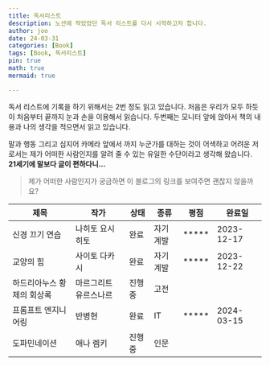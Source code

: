 ```yaml
---
title: 독서리스트
description: 노션에 적었었던 독서 리스트를 다시 시작하고자 합니다.
author: joo
date: 24-03-31
categories: [Book]
tags: [Book, 독서리스트]
pin: true
math: true
mermaid: true

---
```

독서 리스트에 기록을 하기 위해서는 2번 정도 읽고 있습니다. 처음은 우리가 모두 하듯이 처음부터 끝까지 눈과 손을 이용해서 읽습니다.
두번째는 모니터 앞에 앉아서 책의 내용과 나의 생각을 적으면서 읽고 있습니다.

말과 행동 그리고 심지어 카메라 앞에서 까지 누군가를 대하는 것이 어색하고 어려운 저로서는 제가 어떠한 사람인지를 알려 줄 수 있는 유일한 수단이라고 생각해 왔습니다.
**21세기에 말보다 글이 편하다니...**

>제가 어떠한 사람인지가 궁금하면 이 블로그의 링크를 보여주면 괜찮지 않을까요?


| 제목   | 작가 | 상태 | 종류 | 평점 | 완료일 |
|--------|------|------|------|------|-----|
|신경 끄기 연습|나히토 요시히토|완료|자기 계발|*****|2023-12-17|
|교양의 힘|사이토 다카시|완료|자기 계발|*****|2023-12-22|
|하드리아누스 황제의 회상록|마르그리트 유르스나르|진행 중|고전|||
|프롬프트 엔지니어링|반병현|완료|IT|*****|2024-03-15|
|도파민네이션|애나 렘키|진행중|인문|||
